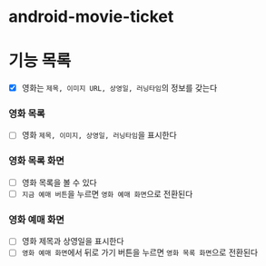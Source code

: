 # android-movie-ticket

# 기능 목록
- [x] 영화는 `제목, 이미지 URL, 상영일, 러닝타임`의 정보를 갖는다

### 영화 목록 
- [ ] 영화 `제목, 이미지, 상영일, 러닝타임`을 표시한다

### 영화 목록 화면
- [ ] 영화 목록을 볼 수 있다
- [ ] `지금 예매 버튼`을 누르면 `영화 예매 화면`으로 전환된다

### 영화 예매 화면
- [ ] 영화 제목과 상영일을 표시한다
- [ ] `영화 예매 화면`에서 뒤로 가기 버튼을 누르면 `영화 목록 화면`으로 전환된다
